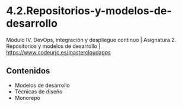 # 4.2.Repositorios-y-modelos-de-desarrollo
Módulo IV. DevOps, integración y despliegue continuo | Asignatura 2. Repositorios y modelos de desarrollo | https://www.codeurjc.es/mastercloudapps

## Contenidos

* Modelos de desarrollo
* Técnicas de diseño
* Monorepo

